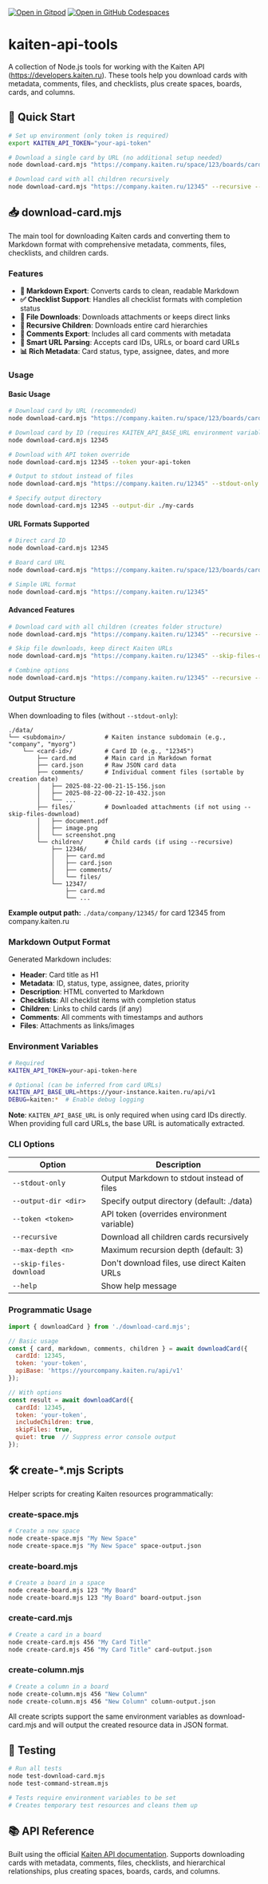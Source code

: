 [![Open in Gitpod](https://img.shields.io/badge/Gitpod-ready--to--code-f29718?logo=gitpod)](https://gitpod.io/#https://github.com/konard/kaiten-api-tools)
[![Open in GitHub Codespaces](https://img.shields.io/badge/GitHub%20Codespaces-Open-181717?logo=github)](https://github.com/codespaces/new?hide_repo_select=true&ref=main&repo=konard/kaiten-api-tools)

# kaiten-api-tools

A collection of Node.js tools for working with the Kaiten API (https://developers.kaiten.ru). These tools help you download cards with metadata, comments, files, and checklists, plus create spaces, boards, cards, and columns.

## 🚀 Quick Start

```bash
# Set up environment (only token is required)
export KAITEN_API_TOKEN="your-api-token"

# Download a single card by URL (no additional setup needed)
node download-card.mjs "https://company.kaiten.ru/space/123/boards/card/12345" --stdout-only

# Download card with all children recursively
node download-card.mjs "https://company.kaiten.ru/12345" --recursive --output-dir ./cards
```

## 📥 download-card.mjs

The main tool for downloading Kaiten cards and converting them to Markdown format with comprehensive metadata, comments, files, checklists, and children cards.

### Features

- **📝 Markdown Export**: Converts cards to clean, readable Markdown
- **✅ Checklist Support**: Handles all checklist formats with completion status
- **📎 File Downloads**: Downloads attachments or keeps direct links
- **🌳 Recursive Children**: Downloads entire card hierarchies  
- **💬 Comments Export**: Includes all card comments with metadata
- **🔗 Smart URL Parsing**: Accepts card IDs, URLs, or board card URLs
- **📊 Rich Metadata**: Card status, type, assignee, dates, and more

### Usage

#### Basic Usage

```bash
# Download card by URL (recommended)
node download-card.mjs "https://company.kaiten.ru/space/123/boards/card/12345"

# Download card by ID (requires KAITEN_API_BASE_URL environment variable)
node download-card.mjs 12345

# Download with API token override
node download-card.mjs 12345 --token your-api-token

# Output to stdout instead of files
node download-card.mjs "https://company.kaiten.ru/12345" --stdout-only

# Specify output directory
node download-card.mjs 12345 --output-dir ./my-cards
```

#### URL Formats Supported

```bash
# Direct card ID
node download-card.mjs 12345

# Board card URL
node download-card.mjs "https://company.kaiten.ru/space/123/boards/card/12345"

# Simple URL format  
node download-card.mjs "https://company.kaiten.ru/12345"
```

#### Advanced Features

```bash
# Download card with all children (creates folder structure)
node download-card.mjs "https://company.kaiten.ru/12345" --recursive --max-depth 3

# Skip file downloads, keep direct Kaiten URLs
node download-card.mjs "https://company.kaiten.ru/12345" --skip-files-download

# Combine options
node download-card.mjs "https://company.kaiten.ru/12345" --recursive --skip-files-download --output-dir ./cards
```

### Output Structure

When downloading to files (without `--stdout-only`):

```
./data/
└── <subdomain>/           # Kaiten instance subdomain (e.g., "company", "myorg")
    └── <card-id>/         # Card ID (e.g., "12345")
        ├── card.md        # Main card in Markdown format
        ├── card.json      # Raw JSON card data
        ├── comments/      # Individual comment files (sortable by creation date)
        │   ├── 2025-08-22-00-21-15-156.json
        │   ├── 2025-08-22-00-22-10-432.json
        │   └── ...
        ├── files/         # Downloaded attachments (if not using --skip-files-download)
        │   ├── document.pdf
        │   ├── image.png
        │   └── screenshot.png
        └── children/      # Child cards (if using --recursive)
            ├── 12346/
            │   ├── card.md
            │   ├── card.json
            │   ├── comments/
            │   └── files/
            └── 12347/
                ├── card.md
                └── ...
```

**Example output path:** `./data/company/12345/` for card 12345 from company.kaiten.ru

### Markdown Output Format

Generated Markdown includes:

- **Header**: Card title as H1
- **Metadata**: ID, status, type, assignee, dates, priority
- **Description**: HTML converted to Markdown
- **Checklists**: All checklist items with completion status
- **Children**: Links to child cards (if any)
- **Comments**: All comments with timestamps and authors
- **Files**: Attachments as links/images

### Environment Variables

```bash
# Required
KAITEN_API_TOKEN=your-api-token-here

# Optional (can be inferred from card URLs)
KAITEN_API_BASE_URL=https://your-instance.kaiten.ru/api/v1
DEBUG=kaiten:*  # Enable debug logging
```

**Note**: `KAITEN_API_BASE_URL` is only required when using card IDs directly. When providing full card URLs, the base URL is automatically extracted.

### CLI Options

| Option | Description |
|--------|-------------|
| `--stdout-only` | Output Markdown to stdout instead of files |
| `--output-dir <dir>` | Specify output directory (default: ./data) |
| `--token <token>` | API token (overrides environment variable) |
| `--recursive` | Download all children cards recursively |
| `--max-depth <n>` | Maximum recursion depth (default: 3) |
| `--skip-files-download` | Don't download files, use direct Kaiten URLs |
| `--help` | Show help message |

### Programmatic Usage

```javascript
import { downloadCard } from './download-card.mjs';

// Basic usage
const { card, markdown, comments, children } = await downloadCard({
  cardId: 12345,
  token: 'your-token',
  apiBase: 'https://yourcompany.kaiten.ru/api/v1'
});

// With options
const result = await downloadCard({
  cardId: 12345,
  token: 'your-token', 
  includeChildren: true,
  skipFiles: true,
  quiet: true  // Suppress error console output
});
```

## 🛠️ create-*.mjs Scripts

Helper scripts for creating Kaiten resources programmatically:

### create-space.mjs
```bash
# Create a new space
node create-space.mjs "My New Space"
node create-space.mjs "My New Space" space-output.json
```

### create-board.mjs  
```bash
# Create a board in a space
node create-board.mjs 123 "My Board"
node create-board.mjs 123 "My Board" board-output.json
```

### create-card.mjs
```bash
# Create a card in a board
node create-card.mjs 456 "My Card Title"  
node create-card.mjs 456 "My Card Title" card-output.json
```

### create-column.mjs
```bash
# Create a column in a board
node create-column.mjs 456 "New Column"
node create-column.mjs 456 "New Column" column-output.json
```

All create scripts support the same environment variables as download-card.mjs and will output the created resource data in JSON format.

## 🧪 Testing

```bash
# Run all tests  
node test-download-card.mjs
node test-command-stream.mjs

# Tests require environment variables to be set
# Creates temporary test resources and cleans them up
```

## 📚 API Reference

Built using the official [Kaiten API documentation](https://developers.kaiten.ru). Supports downloading cards with metadata, comments, files, checklists, and hierarchical relationships, plus creating spaces, boards, cards, and columns.
